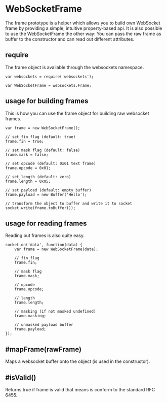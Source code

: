 # WebSocketFrame

The frame prototype is a helper which allows you to build own WebSocket frame by providing a simple, intuitive property-based api. 
It is also possible to use the WebSocketFrame the other way: You can pass the raw frame as buffer to the constructor and can read out different attributes.

## require

The frame object is available through the websockets namespace.

```
var websockets = require('websockets');

var WebSocketFrame = websockets.Frame;
```



## usage for building frames

This is how you can use the frame object for building raw websocket frames.

```
var frame = new WebSocketFrame();

// set fin flag (default: true)
frame.fin = true;

// set mask flag (default: false)
frame.mask = false;

// set opcode (default: 0x01 text frame)
frame.opcode = 0x01;

// set length (default: zero)
frame.length = 0x05;

// set payload (default: empty buffer)
frame.payload = new Buffer('Hello');

// transform the object to buffer and write it to socket
socket.write(frame.toBuffer());
```



## usage for reading frames

Reading out frames is also quite easy.

```
socket.on('data', function(data) {
    var frame = new WebSocketFrame(data);

    // fin flag
    frame.fin; 

    // mask flag
    frame.mask;

    // opcode
    frame.opcode;

    // length
    frame.length;

    // masking (if not masked undefined)
    frame.masking;

    // unmasked payload buffer
    frame.payload;
});
```


## #mapFrame(rawFrame)

Maps a websocket buffer onto the object (is used in the constructor).



## #isValid()

Returns true if frame is valid that means is conform to the standard RFC 6455.